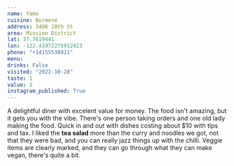 ```yaml
---
name: Yamo
cuisine: Burmese
address: 3406 18th St
area: Mission District
lat: 37.7619441
lon: -122.41972275912423
phone: "+14155538911"
menu: 
drinks: False
visited: "2022-10-28"
taste: 1
value: 3
instagram_published: True
---
```


A delightful diner with excelent value for money. The food isn't amazing, but it gets you with the vibe. There's one person taking orders and one old lady making the food. Quick in and out with dishes costing about $10 with tips and tax. I liked the **tea salad** more than the curry and noodles we got, not that they were bad, and you can really jazz things up with the chilli. Veggie items are clearly marked, and they can go through what they can make vegan, there's quite a bit.
